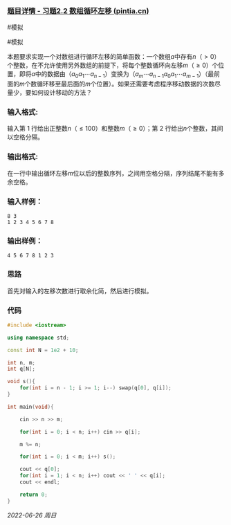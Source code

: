 ### [题目详情 - 习题2.2 数组循环左移 (pintia.cn)](https://pintia.cn/problem-sets/434/problems/5653)

#模拟

#模拟

本题要求实现一个对数组进行循环左移的简单函数：一个数组$a$中存有$n$（$>0$）个整数，在不允许使用另外数组的前提下，将每个整数循环向左移$m$（$≥0$）个位置，即将$a$中的数据由（$a_0a_1⋯a_{n−1}$）变换为（$a_m⋯a_{n−1}a_0a_1⋯a_{m−1}$）（最前面的$m$个数循环移至最后面的$m$个位置）。如果还需要考虑程序移动数据的次数尽量少，要如何设计移动的方法？

### 输入格式:

输入第 $1$ 行给出正整数$n$（$≤100$）和整数$m$（$≥0$）；第 $2$ 行给出$n$个整数，其间以空格分隔。

### 输出格式:

在一行中输出循环左移$m$位以后的整数序列，之间用空格分隔，序列结尾不能有多余空格。

### 输入样例：

```in
8 3
1 2 3 4 5 6 7 8
```

### 输出样例：

```out
4 5 6 7 8 1 2 3
```

### 思路

首先对输入的左移次数进行取余化简，然后进行模拟。

### 代码

```cpp
#include <iostream>

using namespace std;

const int N = 1e2 + 10;

int n, m;
int q[N];

void s(){
    for(int i = n - 1; i >= 1; i--) swap(q[0], q[i]);
}

int main(void){

    cin >> n >> m;

    for(int i = 0; i < n; i++) cin >> q[i];

    m %= n;

    for(int i = 0; i < m; i++) s();

    cout << q[0];
    for(int i = 1; i < n; i++) cout << ' ' << q[i];
    cout << endl;

    return 0;
} 
```


*2022-06-26 周日*